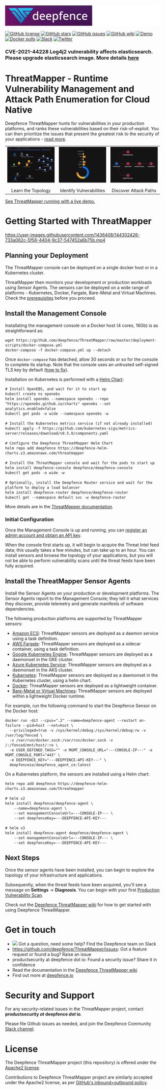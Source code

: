 ![Deepfence Logo](images/readme/deepfence-logo.jpg)

[![GitHub license](https://img.shields.io/github/license/deepfence/ThreatMapper)](https://github.com/deepfence/ThreatMapper/blob/master/LICENSE)
[![GitHub stars](https://img.shields.io/github/stars/deepfence/ThreatMapper)](https://github.com/deepfence/ThreatMapper/stargazers)
[![GitHub issues](https://img.shields.io/github/issues/deepfence/ThreatMapper)](https://github.com/deepfence/ThreatMapper/issues)
[![GitHub wiki](https://img.shields.io/badge/documentation-read-green)](https://github.com/deepfence/ThreatMapper/wiki)
[![Demo](https://img.shields.io/badge/threatmapper-demo-brightgreen)](https://github.com/deepfence/ThreatMapper/wiki/ThreatMapper-Demo)
[![Docker pulls](https://img.shields.io/docker/pulls/deepfenceio/deepfence_agent_ce)](https://hub.docker.com/r/deepfenceio/deepfence_agent_ce)
[![Slack](https://img.shields.io/badge/slack-@deepfence-blue.svg?logo=slack)](https://join.slack.com/t/deepfence-community/shared_invite/zt-podmzle9-5X~qYx8wMaLt9bGWwkSdgQ)
[![Twitter](https://img.shields.io/twitter/url?style=social&url=https%3A%2F%2Fgithub.com%2Fdeepfence%2FThreatMapper)](https://twitter.com/intent/tweet?text=Wow:&url=https%3A%2F%2Fgithub.com%2Fdeepfence%2FThreatMapper)

###
### CVE-2021-44228 Log4j2 vulnerability affects elasticsearch. Please upgrade elasticsearch image. More details [here](https://github.com/deepfence/ThreatMapper/wiki/CVE%E2%80%902021%E2%80%9044228-Log4j2-vulnerability-Impact)

# ThreatMapper - Runtime Vulnerability Management and Attack Path Enumeration for Cloud Native

Deepfence ThreatMapper hunts for vulnerabilities in your production platforms, and ranks these vulnerabilities based on their risk-of-exploit. You can then prioritize the issues that present the greatest risk to the security of your applications - [read more](https://github.com/deepfence/ThreatMapper/wiki/Introduction).

<table width="100%">
  <tr>
  <td align="center" valign="top" width="33%"><a href="../../raw/master/images/readme/threatmapper-topology-full.jpg"><img src="images/readme/threatmapper-topology-thumb.jpg" border=0 align="center"/></a>
    <br/><br/>
    Learn the Topology
  </td>
  <td align="center" valign="top" width="33%"><a href="../../raw/master/images/readme/threatmapper-vulnerabilities-full.jpg"><img src="images/readme/threatmapper-vulnerabilities-thumb.jpg" border=0 align="center"/></a>
    <br/><br/>
    Identify Vulner&shy;abilities
  </td>
  <td align="center" valign="top" width="33%"><a href="../../raw/master/images/readme/threatmapper-exploits-full.jpg"><img src="images/readme/threatmapper-exploits-thumb.jpg" border=0 align="center"/></a>
    <br/><br/>
    Discover Attack Paths
  </td>
  </tr>
</table>

[See ThreatMapper running with a live demo.](https://github.com/deepfence/ThreatMapper/wiki/ThreatMapper-Demo)

# Getting Started with ThreatMapper

https://user-images.githubusercontent.com/1436408/144302426-733a062c-5f56-4404-9c37-547452a6b75b.mp4

## Planning your Deployment

The ThreatMapper console can be deployed on a single docker host or in a Kubernetes cluster.

ThreatMapper then monitors your development or production workloads using Sensor Agents.  The sensors can be deployed on a wide range of platforms - Kubernetes, Docker, Fargate, Bare-Metal and Virtual Machines.  Check the [prerequisites](https://github.com/deepfence/ThreatMapper/wiki/Installation-Requirements) before you proceed.

## Install the Management Console

Installating the management console on a Docker host (4 cores, 16Gb) is as straightforward as:

```shell script
wget https://github.com/deepfence/ThreatMapper/raw/master/deployment-scripts/docker-compose.yml
docker-compose -f docker-compose.yml up --detach
```

Once `docker-compose` has detached, allow 30 seconds or so for the console to complete its startup.  Note that the console uses an untrusted self-signed TLS key by default ([how to fix](https://github.com/deepfence/ThreatMapper/wiki/Console-Initial-Configuration#using-your-own-tls-certificates---docker)).

Installation on Kubernetes is performed with a [Helm Chart](https://github.com/deepfence/ThreatMapper/wiki/Installing-the-Management-Console#install-the-threatmapper-management-console---kubernetes-cluster):

```shell script
# Install OpenEBS, and wait for it to start up
kubectl create ns openebs
helm install openebs --namespace openebs --repo "https://openebs.github.io/charts" openebs --set analytics.enabled=false
kubectl get pods -o wide --namespace openebs -w

# Install the Kubernetes metrics service (if not already installed)
kubectl apply -f https://github.com/kubernetes-sigs/metrics-server/releases/download/v0.5.0/components.yaml

# Configure the Deepfence ThreatMapper Helm Chart
helm repo add deepfence https://deepfence-helm-charts.s3.amazonaws.com/threatmapper

# Install the ThreatMapper console and wait for the pods to start up
helm install deepfence-console deepfence/deepfence-console
kubectl get pods -o wide -w

# Optionally, install the Deepfence Router service and wait for the platform to deploy a load balancer
helm install deepfence-router deepfence/deepfence-router
kubectl get --namespace default svc -w deepfence-router
```

More details are in the [ThreatMapper documentation](https://github.com/deepfence/ThreatMapper/wiki/Installing-the-Management-Console#install-the-threatmapper-management-console---kubernetes-cluster).

### Initial Configuration

Once the Management Console is up and running, you can [register an admin account and obtain an API key](https://github.com/deepfence/ThreatMapper/wiki/Console-Initial-Configuration).  

When the console first starts up, it will begin to acquire the Threat Intel feed data; this usually takes a few minutes, but can take up to an hour.  You can install sensors and browse the topology of your applications, but you will not be able to perform vulnerability scans until the threat feeds have been fully acquired.

## Install the ThreatMapper Sensor Agents

Install the Sensor Agents on your production or development platforms.  The Sensor Agents report to the Management Console; they tell it what services they discover, provide telemetry and generate manifests of software dependencies.

The following production platforms are supported by ThreatMapper sensors:

 * [Amazon ECS](https://github.com/deepfence/ThreatMapper/wiki/Installing-Sensors-in-Amazon-ECS): ThreatMapper sensors are deployed as a daemon service using a task definition.
 * [AWS Fargate](https://github.com/deepfence/ThreatMapper/wiki/Installing-Sensors-in-Amazon-Fargate): ThreatMapper sensors are deployed as a sidecar container, using a task definition.
 * [Google Kubernetes Engine](https://github.com/deepfence/ThreatMapper/wiki/Installing-Sensors-in-Google-Kubernetes-Engine): ThreatMapper sensors are deployed as a daemonset in the GKE cluster.
 * [Azure Kubernetes Service](https://github.com/deepfence/ThreatMapper/wiki/Installing-Sensors-in-Azure-Kubernetes-Service): ThreatMapper sensors are deployed as a daemonset in the AKS cluster.
 * [Kubernetes](https://github.com/deepfence/ThreatMapper/wiki/Installing-Sensors-in-Kubernetes): ThreatMapper sensors are deployed as a daemonset in the Kubernetes cluster, using a helm chart.
 * [Docker](https://github.com/deepfence/ThreatMapper/wiki/Installing-Sensors-in-Docker): ThreatMapper sensors are deployed as a lightweight container.
 * [Bare-Metal or Virtual Machines](https://github.com/deepfence/ThreatMapper/wiki/Installing-Sensors-in-Bare-OS): ThreatMapper sensors are deployed within a lightweight Docker runtime.

For example, run the following command to start the Deepfence Sensor on the Docker host:

```shell script
docker run -dit --cpus=".2" --name=deepfence-agent --restart on-failure --pid=host --net=host \
  --privileged=true -v /sys/kernel/debug:/sys/kernel/debug:rw -v /var/log/fenced \
  -v /var/run/docker.sock:/var/run/docker.sock -v /:/fenced/mnt/host/:ro \
  -e USER_DEFINED_TAGS="" -e MGMT_CONSOLE_URL="---CONSOLE-IP---" -e MGMT_CONSOLE_PORT="443" \
  -e DEEPFENCE_KEY="---DEEPFENCE-API-KEY---" \
  deepfenceio/deepfence_agent_ce:latest
```

On a Kubernetes platform, the sensors are installed using a Helm chart:

```shell script
helm repo add deepfence https://deepfence-helm-charts.s3.amazonaws.com/threatmapper

# helm v2
helm install deepfence/deepfence-agent \
    --name=deepfence-agent \
    --set managementConsoleUrl=---CONSOLE-IP--- \
    --set deepfenceKey=---DEEPFENCE-API-KEY---

# helm v3
helm install deepfence-agent deepfence/deepfence-agent \
    --set managementConsoleUrl=---CONSOLE-IP--- \
    --set deepfenceKey=---DEEPFENCE-API-KEY---
```

## Next Steps

Once the sensor agents have been installed, you can begin to explore the topology of your infrastructure and applications.

Subsequently, when the threat feeds have been acquired, you'll see a message on **Settings** -> **Diagnosis**. You can begin with your first [Production Vulnerability Scan](https://github.com/deepfence/ThreatMapper/wiki/Scanning-Production-Deployments).

Check out the [Deepfence ThreatMapper wiki](https://github.com/deepfence/ThreatMapper/wiki) for how to get started with using Deepfence ThreatMapper.


# Get in touch

* [<img src="https://img.shields.io/badge/slack-@deepfence-brightgreen.svg?logo=slack">](https://join.slack.com/t/deepfence-community/shared_invite/zt-podmzle9-5X~qYx8wMaLt9bGWwkSdgQ) Got a question, need some help?  Find the Deepfence team on Slack
* https://github.com/deepfence/ThreatMapper/issues: Got a feature request or found a bug?  Raise an issue
* productsecurity at deepfence dot io: Found a security issue?  Share it in confidence
* Read the documentation in the [Deepfence ThreatMapper wiki](https://github.com/deepfence/ThreatMapper/wiki)
* Find out more at [deepfence.io](https://deepfence.io/)



# Security and Support

For any security-related issues in the ThreatMapper project, contact **productsecurity *at* deepfence *dot* io**.

Please file Github issues as needed, and join the Deepfence Community [Slack channel](https://join.slack.com/t/deepfence-community/shared_invite/zt-podmzle9-5X~qYx8wMaLt9bGWwkSdgQ).

# License

The Deepfence ThreatMapper project (this repository) is offered under the [Apache2 license](https://www.apache.org/licenses/LICENSE-2.0).

Contributions to Deepfence ThreatMapper project are similarly accepted under the Apache2 license, as per [GitHub's inbound=outbound policy](https://docs.github.com/en/github/site-policy/github-terms-of-service#6-contributions-under-repository-license).
